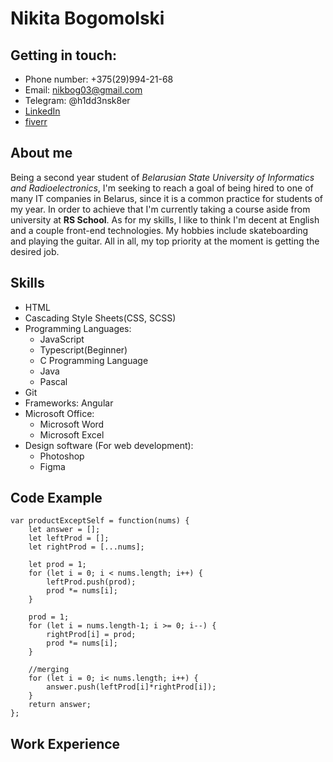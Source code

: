 # Nikita Bogomolski

## Getting in touch:

* Phone number: +375(29)994-21-68
* Email: nikbog03@gmail.com
* Telegram: @h1dd3nsk8er
* [LinkedIn](https://www.linkedin.com/in/nikita-bogomolski/ "My personal LinkedIn page")
* [fiverr](https://www.fiverr.com/h1dd3ngod?up_rollout=true)

## About me
Being a second year student of _Belarusian State University of Informatics and Radioelectronics_, I'm seeking to reach a goal of being hired to one of many IT companies in Belarus, since it is a common practice for students of my year. In order to achieve that I'm currently taking a course aside from university at **RS School**. As for my skills, I like to think I'm decent at English and a couple front-end technologies. My hobbies include skateboarding and playing the guitar. All in all, my top priority at the moment is getting the desired job.

## Skills
- HTML
- Cascading Style Sheets(CSS, SCSS)
- Programming Languages: 
    * JavaScript
    * Typescript(Beginner)
    * C Programming Language
    * Java
    * Pascal
- Git
- Frameworks: Angular
- Microsoft Office:
    * Microsoft Word
    * Microsoft Excel
- Design software (For web development):
    + Photoshop
    + Figma
## Code Example
```
var productExceptSelf = function(nums) {
    let answer = [];
    let leftProd = [];
    let rightProd = [...nums];
    
    let prod = 1;
    for (let i = 0; i < nums.length; i++) {
        leftProd.push(prod);
        prod *= nums[i];
    }
    
    prod = 1;
    for (let i = nums.length-1; i >= 0; i--) {
        rightProd[i] = prod;
        prod *= nums[i];
    }
    
    //merging
    for (let i = 0; i< nums.length; i++) {
        answer.push(leftProd[i]*rightProd[i]);
    }
    return answer;       
};
```
## Work Experience